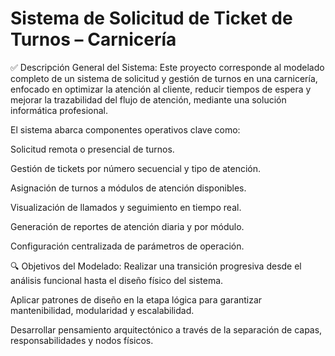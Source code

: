 # Sistema de Solicitud de Ticket de Turnos – Carnicería
✅ Descripción General del Sistema:
Este proyecto corresponde al modelado completo de un sistema de solicitud y gestión de turnos en una carnicería, enfocado en optimizar la atención al cliente, reducir tiempos de espera y mejorar la trazabilidad del flujo de atención, mediante una solución informática profesional.

El sistema abarca componentes operativos clave como:

Solicitud remota o presencial de turnos.

Gestión de tickets por número secuencial y tipo de atención.

Asignación de turnos a módulos de atención disponibles.

Visualización de llamados y seguimiento en tiempo real.

Generación de reportes de atención diaria y por módulo.

Configuración centralizada de parámetros de operación.

🔍 Objetivos del Modelado: 
Realizar una transición progresiva desde el análisis funcional hasta el diseño físico del sistema.

Aplicar patrones de diseño en la etapa lógica para garantizar mantenibilidad, modularidad y escalabilidad.

Desarrollar pensamiento arquitectónico a través de la separación de capas, responsabilidades y nodos físicos.
